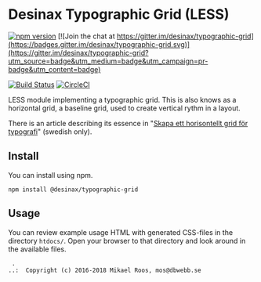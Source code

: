 Desinax Typographic Grid (LESS)
===============================

[![npm version](https://badge.fury.io/js/%40desinax%2Ftypographic-grid.svg)](https://badge.fury.io/js/%40desinax%2Ftypographic-grid)
[![Join the chat at https://gitter.im/desinax/typographic-grid](https://badges.gitter.im/desinax/typographic-grid.svg)](https://gitter.im/desinax/typographic-grid?utm_source=badge&utm_medium=badge&utm_campaign=pr-badge&utm_content=badge)

[![Build Status](https://travis-ci.org/desinax/typographic-grid.svg?branch=master)](https://travis-ci.org/desinax/typographic-grid)
[![CircleCI](https://circleci.com/gh/desinax/typographic-grid.svg?style=svg)](https://circleci.com/gh/desinax/typographic-grid)

LESS module implementing a typographic grid. This is also knows as a horizontal grid, a baseline grid, used to create vertical rythm in a layout.

There is an article describing its essence in "[Skapa ett horisontellt grid för typografi](https://dbwebb.se/kunskap/skapa-ett-horisontellt-grid-for-typografi)" (swedish only).



Install
-------------------------------

You can install using npm.

```text
npm install @desinax/typographic-grid
```



Usage
-------------------------------

You can review example usage HTML with generated CSS-files in the directory `htdocs/`. Open your browser to that directory and look around in the available files.



```
 . 
..:  Copyright (c) 2016-2018 Mikael Roos, mos@dbwebb.se 
```
